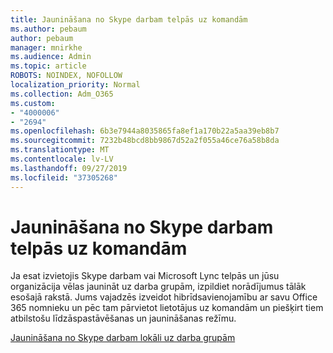 ```yaml
---
title: Jaunināšana no Skype darbam telpās uz komandām
ms.author: pebaum
author: pebaum
manager: mnirkhe
ms.audience: Admin
ms.topic: article
ROBOTS: NOINDEX, NOFOLLOW
localization_priority: Normal
ms.collection: Adm_O365
ms.custom:
- "4000006"
- "2694"
ms.openlocfilehash: 6b3e7944a8035865fa8ef1a170b22a5aa39eb8b7
ms.sourcegitcommit: 7232b48bcd8bb9867d52a2f055a46ce76a58b8da
ms.translationtype: MT
ms.contentlocale: lv-LV
ms.lasthandoff: 09/27/2019
ms.locfileid: "37305268"
---
```

# <a name="upgrade-from-skype-for-business-on-premises-to-teams"></a>Jaunināšana no Skype darbam telpās uz komandām

Ja esat izvietojis Skype darbam vai Microsoft Lync telpās un jūsu organizācija vēlas jaunināt uz darba grupām, izpildiet norādījumus tālāk esošajā rakstā. Jums vajadzēs izveidot hibrīdsavienojamību ar savu Office 365 nomnieku un pēc tam pārvietot lietotājus uz komandām un piešķirt tiem atbilstošu līdzāspastāvēšanas un jaunināšanas režīmu. 

[Jaunināšana no Skype darbam lokāli uz darba grupām](https://docs.microsoft.com/MicrosoftTeams/upgrade-to-teams-execute-skypeforbusinesshybridonprem)

